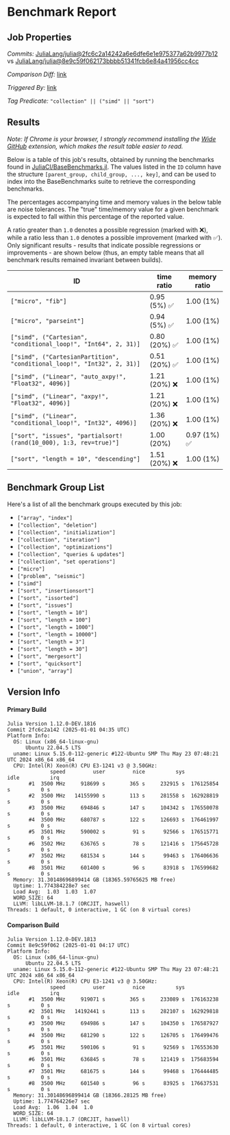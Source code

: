 # Benchmark Report

## Job Properties

*Commits:* [JuliaLang/julia@2fc6c2a14242a6e6dfe6e1e975377a62b9977b12](https://github.com/JuliaLang/julia/commit/2fc6c2a14242a6e6dfe6e1e975377a62b9977b12) vs [JuliaLang/julia@8e9c59f062173bbbb51341fcb6e84a41956cc4cc](https://github.com/JuliaLang/julia/commit/8e9c59f062173bbbb51341fcb6e84a41956cc4cc)

*Comparison Diff:* [link](https://github.com/JuliaLang/julia/compare/8e9c59f062173bbbb51341fcb6e84a41956cc4cc..2fc6c2a14242a6e6dfe6e1e975377a62b9977b12)

*Triggered By:* [link](https://github.com/JuliaLang/julia/pull/56687#issuecomment-2566898250)

*Tag Predicate:* `"collection" || ("simd" || "sort")`

## Results

*Note: If Chrome is your browser, I strongly recommend installing the [Wide GitHub](https://chrome.google.com/webstore/detail/wide-github/kaalofacklcidaampbokdplbklpeldpj?hl=en)
extension, which makes the result table easier to read.*

Below is a table of this job's results, obtained by running the benchmarks found in
[JuliaCI/BaseBenchmarks.jl](https://github.com/JuliaCI/BaseBenchmarks.jl). The values
listed in the `ID` column have the structure `[parent_group, child_group, ..., key]`,
and can be used to index into the BaseBenchmarks suite to retrieve the corresponding
benchmarks.

The percentages accompanying time and memory values in the below table are noise tolerances. The "true"
time/memory value for a given benchmark is expected to fall within this percentage of the reported value.

A ratio greater than `1.0` denotes a possible regression (marked with :x:), while a ratio less
than `1.0` denotes a possible improvement (marked with :white_check_mark:). Only significant results - results
that indicate possible regressions or improvements - are shown below (thus, an empty table means that all
benchmark results remained invariant between builds).

| ID | time ratio | memory ratio |
|----|------------|--------------|
| `["micro", "fib"]` | 0.95 (5%) :white_check_mark: | 1.00 (1%)  |
| `["micro", "parseint"]` | 0.94 (5%) :white_check_mark: | 1.00 (1%)  |
| `["simd", ("Cartesian", "conditional_loop!", "Int64", 2, 31)]` | 0.80 (20%) :white_check_mark: | 1.00 (1%)  |
| `["simd", ("CartesianPartition", "conditional_loop!", "Int32", 2, 31)]` | 0.51 (20%) :white_check_mark: | 1.00 (1%)  |
| `["simd", ("Linear", "auto_axpy!", "Float32", 4096)]` | 1.21 (20%) :x: | 1.00 (1%)  |
| `["simd", ("Linear", "axpy!", "Float32", 4096)]` | 1.21 (20%) :x: | 1.00 (1%)  |
| `["simd", ("Linear", "conditional_loop!", "Int32", 4096)]` | 1.36 (20%) :x: | 1.00 (1%)  |
| `["sort", "issues", "partialsort!(rand(10_000), 1:3, rev=true)"]` | 1.00 (20%)  | 0.97 (1%) :white_check_mark: |
| `["sort", "length = 10", "descending"]` | 1.51 (20%) :x: | 1.00 (1%)  |

## Benchmark Group List

Here's a list of all the benchmark groups executed by this job:

- `["array", "index"]`
- `["collection", "deletion"]`
- `["collection", "initialization"]`
- `["collection", "iteration"]`
- `["collection", "optimizations"]`
- `["collection", "queries & updates"]`
- `["collection", "set operations"]`
- `["micro"]`
- `["problem", "seismic"]`
- `["simd"]`
- `["sort", "insertionsort"]`
- `["sort", "issorted"]`
- `["sort", "issues"]`
- `["sort", "length = 10"]`
- `["sort", "length = 100"]`
- `["sort", "length = 1000"]`
- `["sort", "length = 10000"]`
- `["sort", "length = 3"]`
- `["sort", "length = 30"]`
- `["sort", "mergesort"]`
- `["sort", "quicksort"]`
- `["union", "array"]`

## Version Info

#### Primary Build

```
Julia Version 1.12.0-DEV.1816
Commit 2fc6c2a142 (2025-01-01 04:35 UTC)
Platform Info:
  OS: Linux (x86_64-linux-gnu)
      Ubuntu 22.04.5 LTS
  uname: Linux 5.15.0-112-generic #122-Ubuntu SMP Thu May 23 07:48:21 UTC 2024 x86_64 x86_64
  CPU: Intel(R) Xeon(R) CPU E3-1241 v3 @ 3.50GHz: 
              speed         user         nice          sys         idle          irq
       #1  3500 MHz     918699 s        365 s     232915 s  176125854 s          0 s
       #2  3500 MHz   14155990 s        113 s     281558 s  162928819 s          0 s
       #3  3500 MHz     694846 s        147 s     104342 s  176550078 s          0 s
       #4  3500 MHz     680787 s        122 s     126693 s  176461997 s          0 s
       #5  3501 MHz     590002 s         91 s      92566 s  176515771 s          0 s
       #6  3502 MHz     636765 s         78 s     121416 s  175645728 s          0 s
       #7  3502 MHz     681534 s        144 s      99463 s  176406636 s          0 s
       #8  3501 MHz     601400 s         96 s      83918 s  176599682 s          0 s
  Memory: 31.30148696899414 GB (18365.59765625 MB free)
  Uptime: 1.774384228e7 sec
  Load Avg:  1.03  1.03  1.07
  WORD_SIZE: 64
  LLVM: libLLVM-18.1.7 (ORCJIT, haswell)
Threads: 1 default, 0 interactive, 1 GC (on 8 virtual cores)

```

#### Comparison Build

```
Julia Version 1.12.0-DEV.1813
Commit 8e9c59f062 (2025-01-01 04:17 UTC)
Platform Info:
  OS: Linux (x86_64-linux-gnu)
      Ubuntu 22.04.5 LTS
  uname: Linux 5.15.0-112-generic #122-Ubuntu SMP Thu May 23 07:48:21 UTC 2024 x86_64 x86_64
  CPU: Intel(R) Xeon(R) CPU E3-1241 v3 @ 3.50GHz: 
              speed         user         nice          sys         idle          irq
       #1  3500 MHz     919071 s        365 s     233089 s  176163238 s          0 s
       #2  3501 MHz   14192441 s        113 s     282107 s  162929818 s          0 s
       #3  3500 MHz     694986 s        147 s     104350 s  176587927 s          0 s
       #4  3500 MHz     681290 s        122 s     126705 s  176499476 s          0 s
       #5  3501 MHz     590106 s         91 s      92569 s  176553630 s          0 s
       #6  3501 MHz     636845 s         78 s     121419 s  175683594 s          0 s
       #7  3501 MHz     681675 s        144 s      99468 s  176444485 s          0 s
       #8  3500 MHz     601540 s         96 s      83925 s  176637531 s          0 s
  Memory: 31.30148696899414 GB (18366.28125 MB free)
  Uptime: 1.774764226e7 sec
  Load Avg:  1.06  1.04  1.0
  WORD_SIZE: 64
  LLVM: libLLVM-18.1.7 (ORCJIT, haswell)
Threads: 1 default, 0 interactive, 1 GC (on 8 virtual cores)

```
